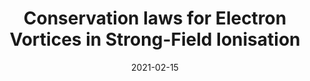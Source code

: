 ---
title: "Conservation laws for Electron Vortices in Strong-Field Ionisation"
collection: publications
permalink: " /publication/2021-02-15-Conservation laws for Electron Vortices in Strong-Field Ionisation"
date: 2021-02-15
venue: 'Eur. Phys. J. D (under review)'
paperurl: 'https://arxiv.org/abs/2102.07453'
citation: 'Yuxin Kang, Emilio Pisanty, Marcelo Ciappina, Maciej Lewenstein, Carla Figueira de Morisson Faria, Andrew S Maxwell, arXiv:2102.07453 (2021)'
---